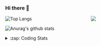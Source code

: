 ### Hi there 👋

<!--
**tao8687/tao8687** is a ✨ _special_ ✨ repository because its `README.md` (this file) appears on your GitHub profile.

Here are some ideas to get you started:

- 🔭 I’m currently working on ...
- 🌱 I’m currently learning ...
- 👯 I’m looking to collaborate on ...
- 🤔 I’m looking for help with ...
- 💬 Ask me about ...
- 📫 How to reach me: ...
- 😄 Pronouns: ...
- ⚡ Fun fact: ...
-->

<img align='right' src="https://media.giphy.com/media/M9gbBd9nbDrOTu1Mqx/giphy.gif" width="230">

![Top Langs](https://github-readme-stats.vercel.app/api/top-langs/?username=tao8687&layout=compact&title_color=23238E&text_color=A67D3D)

![Anurag's github stats](https://github-readme-stats.vercel.app/api?username=tao8687&show_icons=true&&text_color=A67D3D&title_color=23238E&show_icons=false&count_private=true&hide=stars)

<details>
  <summary>:zap: Coding Stats</summary>
  <b>
<!--START_SECTION:waka-->
![Profile Views](http://img.shields.io/badge/Profile%20Views-11-blue)

**🐱 My Github Data** 

> 🏆 16 Contributions in the Year 2021
 > 
> 📦 591.9 kB Used in Github's Storage 
 > 
> 🚫 Not Opted to Hire
 > 
> 📜 35 Public Repositories 
 > 
> 🔑 17 Private Repositories  
 > 
**I'm an Early 🐤** 

```text
🌞 Morning    75 commits     ████████░░░░░░░░░░░░░░░░░   31.91% 
🌆 Daytime    72 commits     ███████░░░░░░░░░░░░░░░░░░   30.64% 
🌃 Evening    77 commits     ████████░░░░░░░░░░░░░░░░░   32.77% 
🌙 Night      11 commits     █░░░░░░░░░░░░░░░░░░░░░░░░   4.68%

```
📅 **I'm Most Productive on Wednesday** 

```text
Monday       32 commits     ███░░░░░░░░░░░░░░░░░░░░░░   13.62% 
Tuesday      20 commits     ██░░░░░░░░░░░░░░░░░░░░░░░   8.51% 
Wednesday    67 commits     ███████░░░░░░░░░░░░░░░░░░   28.51% 
Thursday     28 commits     ███░░░░░░░░░░░░░░░░░░░░░░   11.91% 
Friday       44 commits     ████░░░░░░░░░░░░░░░░░░░░░   18.72% 
Saturday     24 commits     ██░░░░░░░░░░░░░░░░░░░░░░░   10.21% 
Sunday       20 commits     ██░░░░░░░░░░░░░░░░░░░░░░░   8.51%

```


📊 **This Week I Spent My Time On** 

```text
⌚︎ Time Zone: Asia/Shanghai

💬 Programming Languages: 
C++                      9 hrs 44 mins       ████████████████████░░░░░   81.08% 
Text                     34 mins             █░░░░░░░░░░░░░░░░░░░░░░░░   4.75% 
Lua                      32 mins             █░░░░░░░░░░░░░░░░░░░░░░░░   4.47% 
Other                    22 mins             ░░░░░░░░░░░░░░░░░░░░░░░░░   3.15% 
Bash                     22 mins             ░░░░░░░░░░░░░░░░░░░░░░░░░   3.15%

🔥 Editors: 
VS Code                  12 hrs 1 min        █████████████████████████   100.0%

🐱‍💻 Projects: 
transport-auto           5 hrs 6 mins        ██████████░░░░░░░░░░░░░░░   42.55% 
cartographer_ros         4 hrs 40 mins       █████████░░░░░░░░░░░░░░░░   38.85% 
diamond-auto             1 hr 14 mins        ██░░░░░░░░░░░░░░░░░░░░░░░   10.31% 
racebot                  31 mins             █░░░░░░░░░░░░░░░░░░░░░░░░   4.33% 
cartographer             27 mins             █░░░░░░░░░░░░░░░░░░░░░░░░   3.86%

💻 Operating System: 
Linux                    12 hrs 1 min        █████████████████████████   100.0%

```

**I Mostly Code in C++** 

```text
C++                      9 repos             ███████████░░░░░░░░░░░░░░   45.0% 
C                        5 repos             ██████░░░░░░░░░░░░░░░░░░░   25.0% 
Python                   3 repos             ███░░░░░░░░░░░░░░░░░░░░░░   15.0% 
Makefile                 1 repo              █░░░░░░░░░░░░░░░░░░░░░░░░   5.0% 
Jupyter Notebook         1 repo              █░░░░░░░░░░░░░░░░░░░░░░░░   5.0%

```


**Timeline**

![Chart not found](https://raw.githubusercontent.com/tao8687/tao8687/master/charts/bar_graph.png) 


<!--END_SECTION:waka-->
</details>
